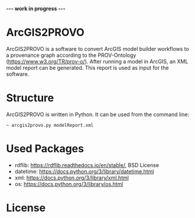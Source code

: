__--- work in progress ---__

# ArcGIS2PROVO

ArcGIS2PROVO is a software to convert ArcGIS model builder workflows to a provenance graph according to the PROV-Ontology (https://www.w3.org/TR/prov-o/). After running a model in ArcGIS, an XML model report can be generated. This report is used as input for the software.

# Structure

ArcGIS2PROVO is written in Python. It can be used from the command line:

 ```~ arcgis2provo.py modelReport.xml```

# Used Packages

- rdflib: https://rdflib.readthedocs.io/en/stable/, BSD License
- datetime: https://docs.python.org/3/library/datetime.html
- xml: https://docs.python.org/3/library/xml.html
- os: https://docs.python.org/3/library/os.html

# License
